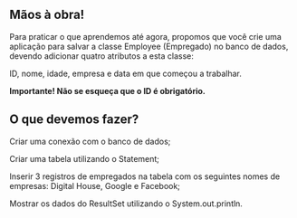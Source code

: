 ## Mãos à obra!

Para praticar o que aprendemos até agora, propomos que você crie uma aplicação para salvar a classe Employee (Empregado) no banco de dados, devendo adicionar quatro atributos a esta classe:

ID, nome, idade, empresa e data em que começou a trabalhar.

**Importante! Não se esqueça que o ID é obrigatório.**


## O que devemos fazer?

Criar uma conexão com o banco de dados;

Criar uma tabela utilizando o Statement;

Inserir 3 registros de empregados na tabela com os seguintes nomes de empresas: Digital House, Google e Facebook;

Mostrar os dados do ResultSet utilizando o System.out.println.
